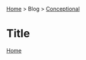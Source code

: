 [Home](../../../README.md) > Blog > [Conceptional](../blog-conceptional.md) <!-- Breadcrumb -->

# Title

[Home](../../../README.md)
